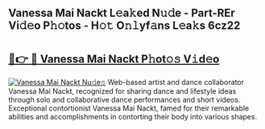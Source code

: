 ## Vanessa Mai Nackt L𝚎a𝚔ed N𝚞𝚍e - Part-REr Vi𝚍𝚎o P𝚑𝚘tos - H𝚘𝚝 O𝚗𝚕yf𝚊ns L𝚎a𝚔s 6cz22

# <h2><a href="http://kf5nxeq.oniu.top/?m=Vanessa+Mai+Nackt">🔗👉 🔴 Vanessa Mai Nackt P𝚑ot𝚘𝚜 V𝚒d𝚎o</a></h2>

[![Vanessa Mai Nackt Nu𝚍e𝚜](https://i.imgur.com/0qMVB7G.gif)](http://kf5nxeq.oniu.top/?m=Vanessa+Mai+Nackt)
Web-based artist and dance collaborator Vanessa Mai Nackt, recognized for sharing dance and lifestyle ideas through solo and collaborative dance performances and short videos. Exceptional contortionist Vanessa Mai Nackt, famed for their remarkable abilities and accomplishments in contorting their body into various shapes.  
